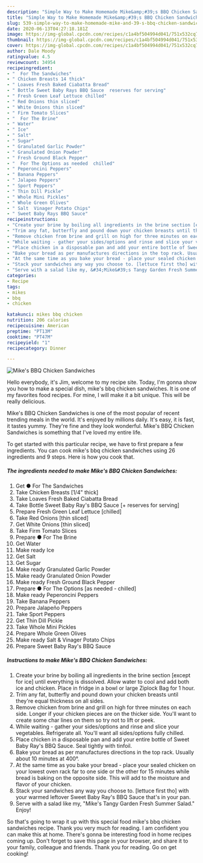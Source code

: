 ```yaml
---
description: "Simple Way to Make Homemade Mike&amp;#39;s BBQ Chicken Sandwiches"
title: "Simple Way to Make Homemade Mike&amp;#39;s BBQ Chicken Sandwiches"
slug: 539-simple-way-to-make-homemade-mike-and-39-s-bbq-chicken-sandwiches
date: 2020-06-13T04:27:18.181Z
image: https://img-global.cpcdn.com/recipes/c1a4bf504994d041/751x532cq70/mikes-bbq-chicken-sandwiches-recipe-main-photo.jpg
thumbnail: https://img-global.cpcdn.com/recipes/c1a4bf504994d041/751x532cq70/mikes-bbq-chicken-sandwiches-recipe-main-photo.jpg
cover: https://img-global.cpcdn.com/recipes/c1a4bf504994d041/751x532cq70/mikes-bbq-chicken-sandwiches-recipe-main-photo.jpg
author: Dale Moody
ratingvalue: 4.5
reviewcount: 34954
recipeingredient:
- "  For The Sandwiches"
- " Chicken Breasts 14 thick"
- " Loaves Fresh Baked Ciabatta Bread"
- " Bottle Sweet Baby Rays BBQ Sauce  reserves for serving"
- " Fresh Green Leaf Lettuce chilled"
- " Red Onions thin sliced"
- " White Onions thin sliced"
- " Firm Tomato Slices"
- "  For The Brine"
- " Water"
- " Ice"
- " Salt"
- " Sugar"
- " Granulated Garlic Powder"
- " Granulated Onion Powder"
- " Fresh Ground Black Pepper"
- "  For The Options as needed  chilled"
- " Peperoncini Peppers"
- " Banana Peppers"
- " Jalapeo Peppers"
- " Sport Peppers"
- " Thin Dill Pickle"
- " Whole Mini Pickles"
- " Whole Green Olives"
- " Salt  Vinager Potato Chips"
- " Sweet Baby Rays BBQ Sauce"
recipeinstructions:
- "Create your brine by boiling all ingredients in the brine section [except for ice] until everything is dissolved. Allow water to cool and add both ice and chicken. Place in fridge in a bowl or large Ziplock Bag for 1 hour."
- "Trim any fat, butterfly and pound down your chicken breasts until they&#39;re equal thickness on all sides."
- "Remove chicken from brine and grill on high for three minutes on each side. Longer if your chicken pieces are on the thicker side. You&#39;ll want to create some char lines on them so try not to lift or peek."
- "While waiting - gather your sides/options and rinse and slice your vegetables. Refrigerate all. You&#39;ll want all sides/options fully chilled."
- "Place chicken in a disposable pan and add your entire bottle of Sweet Baby Ray&#39;s BBQ Sauce. Seal tightly with tinfoil."
- "Bake your bread as per manufactures directions in the top rack. Usually about 10 minutes at 400°."
- "At the same time as you bake your bread - place your sealed chicken on your lowest oven rack far to one side or the other for 15 minutes while bread is baking on the opposite side. This will add to the moisture and flavor of your chicken."
- "Stack your sandwiches any way you choose to. [lettuce first tho] with your warmed leftover Sweet Baby Ray&#39;s BBQ Sauce that&#39;s in your pan."
- "Serve with a salad like my, &#34;Mike&#39;s Tangy Garden Fresh Summer Salad.&#34; Enjoy!"
categories:
- Recipe
tags:
- mikes
- bbq
- chicken

katakunci: mikes bbq chicken 
nutrition: 206 calories
recipecuisine: American
preptime: "PT13M"
cooktime: "PT47M"
recipeyield: "1"
recipecategory: Dinner

---
```



![Mike&#39;s BBQ Chicken Sandwiches](https://img-global.cpcdn.com/recipes/c1a4bf504994d041/751x532cq70/mikes-bbq-chicken-sandwiches-recipe-main-photo.jpg)

Hello everybody, it's Jim, welcome to my recipe site. Today, I'm gonna show you how to make a special dish, mike&#39;s bbq chicken sandwiches. It is one of my favorites food recipes. For mine, I will make it a bit unique. This will be really delicious.



Mike&#39;s BBQ Chicken Sandwiches is one of the most popular of recent trending meals in the world. It's enjoyed by millions daily. It's easy, it is fast, it tastes yummy. They're fine and they look wonderful. Mike&#39;s BBQ Chicken Sandwiches is something that I've loved my entire life.


To get started with this particular recipe, we have to first prepare a few ingredients. You can cook mike&#39;s bbq chicken sandwiches using 26 ingredients and 9 steps. Here is how you cook that.

<!--inarticleads1-->

##### The ingredients needed to make Mike&#39;s BBQ Chicken Sandwiches:

1. Get  ● For The Sandwiches
1. Take  Chicken Breasts [1/4&#34; thick]
1. Take  Loaves Fresh Baked Ciabatta Bread
1. Take  Bottle Sweet Baby Ray&#39;s BBQ Sauce [+ reserves for serving]
1. Prepare  Fresh Green Leaf Lettuce [chilled]
1. Take  Red Onions [thin sliced]
1. Get  White Onions [thin sliced]
1. Take  Firm Tomato Slices
1. Prepare  ● For The Brine
1. Get  Water
1. Make ready  Ice
1. Get  Salt
1. Get  Sugar
1. Make ready  Granulated Garlic Powder
1. Make ready  Granulated Onion Powder
1. Make ready  Fresh Ground Black Pepper
1. Prepare  ● For The Options [as needed - chilled]
1. Make ready  Peperoncini Peppers
1. Take  Banana Peppers
1. Prepare  Jalapeño Peppers
1. Take  Sport Peppers
1. Get  Thin Dill Pickle
1. Take  Whole Mini Pickles
1. Prepare  Whole Green Olives
1. Make ready  Salt &amp; Vinager Potato Chips
1. Prepare  Sweet Baby Ray&#39;s BBQ Sauce




<!--inarticleads2-->

##### Instructions to make Mike&#39;s BBQ Chicken Sandwiches:

1. Create your brine by boiling all ingredients in the brine section [except for ice] until everything is dissolved. Allow water to cool and add both ice and chicken. Place in fridge in a bowl or large Ziplock Bag for 1 hour.
1. Trim any fat, butterfly and pound down your chicken breasts until they&#39;re equal thickness on all sides.
1. Remove chicken from brine and grill on high for three minutes on each side. Longer if your chicken pieces are on the thicker side. You&#39;ll want to create some char lines on them so try not to lift or peek.
1. While waiting - gather your sides/options and rinse and slice your vegetables. Refrigerate all. You&#39;ll want all sides/options fully chilled.
1. Place chicken in a disposable pan and add your entire bottle of Sweet Baby Ray&#39;s BBQ Sauce. Seal tightly with tinfoil.
1. Bake your bread as per manufactures directions in the top rack. Usually about 10 minutes at 400°.
1. At the same time as you bake your bread - place your sealed chicken on your lowest oven rack far to one side or the other for 15 minutes while bread is baking on the opposite side. This will add to the moisture and flavor of your chicken.
1. Stack your sandwiches any way you choose to. [lettuce first tho] with your warmed leftover Sweet Baby Ray&#39;s BBQ Sauce that&#39;s in your pan.
1. Serve with a salad like my, &#34;Mike&#39;s Tangy Garden Fresh Summer Salad.&#34; Enjoy!




So that's going to wrap it up with this special food mike&#39;s bbq chicken sandwiches recipe. Thank you very much for reading. I am confident you can make this at home. There's gonna be interesting food in home recipes coming up. Don't forget to save this page in your browser, and share it to your family, colleague and friends. Thank you for reading. Go on get cooking!
